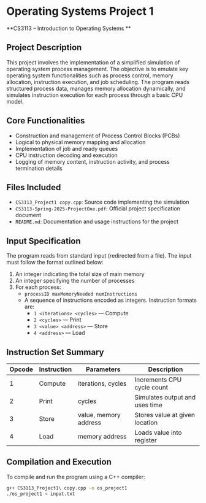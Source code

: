 # Operating Systems Project 1  
**CS3113 – Introduction to Operating Systems **

## Project Description  
This project involves the implementation of a simplified simulation of operating system process management. The objective is to emulate key operating system functionalities such as process control, memory allocation, instruction execution, and job scheduling. The program reads structured process data, manages memory allocation dynamically, and simulates instruction execution for each process through a basic CPU model.

## Core Functionalities  
- Construction and management of Process Control Blocks (PCBs)  
- Logical to physical memory mapping and allocation  
- Implementation of job and ready queues  
- CPU instruction decoding and execution  
- Logging of memory content, instruction activity, and process termination details  

## Files Included  
- `CS3113_Project1 copy.cpp`: Source code implementing the simulation  
- `CS3113-Spring-2025-ProjectOne.pdf`: Official project specification document  
- `README.md`: Documentation and usage instructions for the project  

## Input Specification  
The program reads from standard input (redirected from a file). The input must follow the format outlined below:
1. An integer indicating the total size of main memory  
2. An integer specifying the number of processes  
3. For each process:
   - `processID maxMemoryNeeded numInstructions`
   - A sequence of instructions encoded as integers. Instruction formats are:
     - `1 <iterations> <cycles>` — Compute  
     - `2 <cycles>` — Print  
     - `3 <value> <address>` — Store  
     - `4 <address>` — Load  

## Instruction Set Summary  
| Opcode | Instruction | Parameters                  | Description                     |
|--------|-------------|-----------------------------|---------------------------------|
| 1      | Compute     | iterations, cycles          | Increments CPU cycle count      |
| 2      | Print       | cycles                      | Simulates output and uses time  |
| 3      | Store       | value, memory address       | Stores value at given location  |
| 4      | Load        | memory address              | Loads value into register       |

## Compilation and Execution  
To compile and run the program using a C++ compiler:
```bash
g++ CS3113_Project1\ copy.cpp -o os_project1
./os_project1 < input.txt
